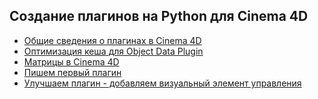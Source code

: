 ## Создание плагинов на Python для Cinema 4D
 - [Общие сведения о плагинах в Cinema 4D][1]
 - [Оптимизация кеша для Object Data Plugin][2]
 - [Матрицы в Cinema 4D][3]
 - [Пишем первый плагин][4]
 - [Улучшаем плагин - добавляем визуальный элемент управления][5]


[1]: general.md "general"
[2]: optimize.md "optimize"
[3]: matrix.md "matrix"
[4]: first_plugin.md "first_plugin"
[5]: handler.md "handler"